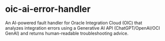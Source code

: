 # oic-ai-error-handler
An AI-powered fault handler for Oracle Integration Cloud (OIC) that analyzes integration errors using a Generative AI API (ChatGPT/OpenAI/OCI GenAI) and returns human-readable troubleshooting advice.
